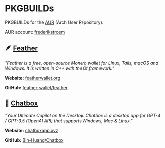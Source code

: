 # PKGBUILDs

PKGBUILDs for the [AUR](https://aur.archlinux.org/) (Arch User Repository).

AUR account: [frederikstroem](https://aur.archlinux.org/account/frederikstroem/)

## 🪶 [Feather](https://aur.archlinux.org/packages/featherwallet-appimage/)
*"Feather is a free, open-source Monero wallet for Linux, Tails, macOS and Windows. It is written in C++ with the Qt framework."*

**Website:** [featherwallet.org](https://featherwallet.org/)

**GitHub:** [feather-wallet/feather](https://github.com/feather-wallet/feather)

## 💬 [Chatbox](https://aur.archlinux.org/packages/chatbox-appimage/)
*"Your Ultimate Copilot on the Desktop. Chatbox is a desktop app for GPT-4 / GPT-3.5 (OpenAI API) that supports Windows, Mac & Linux."*

**Website:** [chatboxapp.xyz](https://chatboxapp.xyz/)

**GitHub:** [Bin-Huang/Chatbox](https://github.com/Bin-Huang/chatbox)
